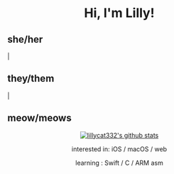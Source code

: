 <h1 align="center">Hi, I'm Lilly!</h1>
<p align="center">
  <h2>she/her</h2> | <h2>they/them</h2> | <h2>meow/meows</h2>
</p>
<p align="center">
  <a href="https://github.com/lillycat332">
    <img src="https://github-readme-stats.vercel.app/api?username=lillycat332&hide_border=true&show_icons=true" alt="lillycat332's github stats">
  </a>
</p>
<p align="center">interested in: iOS / macOS / web </p>
<p align="center">learning : Swift / C / ARM asm </p>
